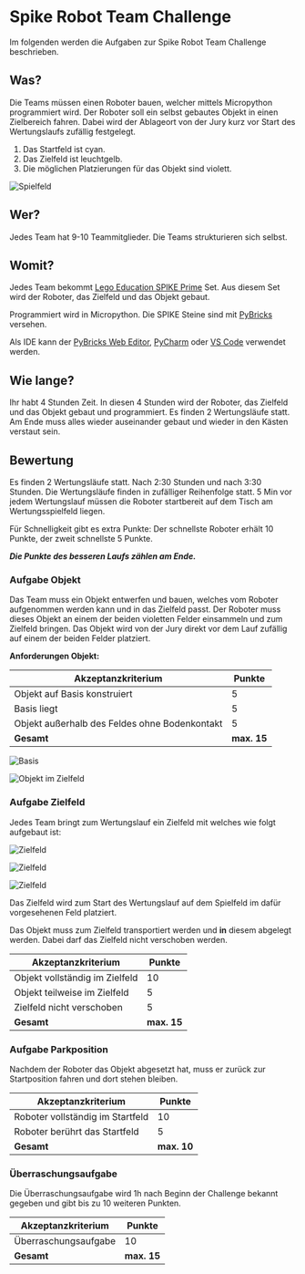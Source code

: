 # Spike Robot Team Challenge

Im folgenden werden die Aufgaben zur Spike Robot Team Challenge beschrieben.

## Was?

Die Teams müssen einen Roboter bauen, welcher mittels Micropython programmiert wird. Der Roboter soll ein selbst gebautes Objekt in einen Zielbereich fahren. Dabei wird der Ablageort von der Jury kurz vor Start des Wertungslaufs zufällig festgelegt.

1. Das Startfeld ist cyan.
1. Das Zielfeld ist leuchtgelb.
1. Die möglichen Platzierungen für das Objekt sind violett.

![Spielfeld](img/Spielfeld.svg)

## Wer?

Jedes Team hat 9-10 Teammitglieder. Die Teams strukturieren sich selbst.

## Womit?

Jedes Team bekommt [Lego Education SPIKE Prime](https://education.lego.com/de-de/products/lego-education-spike-prime-set/45678/) Set. Aus diesem Set wird der Roboter, das Zielfeld und das Objekt gebaut.

Programmiert wird in Micropython. Die SPIKE Steine sind mit [PyBricks](https://docs.pybricks.com/en/stable/) versehen.

Als IDE kann der [PyBricks Web Editor](https://code.pybricks.com/), [PyCharm](https://www.jetbrains.com/de-de/pycharm/download/) oder [VS Code](https://pybricks.com/project/pybricks-other-editors/) verwendet werden.

## Wie lange?

Ihr habt 4 Stunden Zeit. In diesen 4 Stunden wird der Roboter, das Zielfeld und das Objekt gebaut und programmiert. Es finden 2 Wertungsläufe statt. Am Ende muss alles wieder auseinander gebaut und wieder in den Kästen verstaut sein.

## Bewertung

Es finden 2 Wertungsläufe statt. Nach 2:30 Stunden und nach 3:30 Stunden. Die Wertungsläufe finden in zufälliger Reihenfolge statt. 5 Min vor jedem Wertungslauf müssen die Roboter startbereit auf dem Tisch am Wertungsspielfeld liegen.

Für Schnelligkeit gibt es extra Punkte: Der schnellste Roboter erhält 10 Punkte, der zweit schnellste 5 Punkte.

_**Die Punkte des besseren Laufs zählen am Ende.**_

### Aufgabe Objekt

Das Team muss ein Objekt entwerfen und bauen, welches vom Roboter aufgenommen werden kann und in das Zielfeld passt. Der Roboter muss dieses Objekt an einem der beiden violetten Felder einsammeln und zum Zielfeld bringen. Das Objekt wird von der Jury direkt vor dem Lauf zufällig auf einem der beiden Felder platziert.

**Anforderungen Objekt:**

| Akzeptanzkriterium | Punkte |
| ------------------ | ------ |
| Objekt auf Basis konstruiert | 5 |
| Basis liegt | 5 |
| Objekt außerhalb des Feldes ohne Bodenkontakt | 5 |
| **Gesamt** | **max. 15** |

![Basis](img/Basis-Objekt.jpg)

![Objekt im Zielfeld](img/Objekt-im-Zielfeld.jpg)

### Aufgabe Zielfeld

Jedes Team bringt zum Wertungslauf ein Zielfeld mit welches wie folgt aufgebaut ist:

![Zielfeld](img/Zielfeld_1.jpg)

![Zielfeld](img/Zielfeld_2.jpg)

![Zielfeld](img/Zielfeld_3.jpg)

Das Zielfeld wird zum Start des Wertungslauf auf dem Spielfeld im dafür vorgesehenen Feld platziert.

Das Objekt muss zum Zielfeld transportiert werden und **in** diesem abgelegt werden. Dabei darf das Zielfeld nicht verschoben werden.

| Akzeptanzkriterium | Punkte |
| ------------------ | ------ |
| Objekt vollständig im Zielfeld | 10 |
| Objekt teilweise im Zielfeld | 5 |
| Zielfeld nicht verschoben | 5 |
| **Gesamt** | **max. 15** |

### Aufgabe Parkposition

Nachdem der Roboter das Objekt abgesetzt hat, muss er zurück zur Startposition fahren und dort stehen bleiben.

| Akzeptanzkriterium | Punkte |
| ------------------ | ------ |
| Roboter vollständig im Startfeld | 10 |
| Roboter berührt das Startfeld | 5 |
| **Gesamt** | **max. 10** |

### Überraschungsaufgabe

Die Überraschungsaufgabe wird 1h nach Beginn der Challenge bekannt gegeben und gibt bis zu 10 weiteren Punkten.

| Akzeptanzkriterium | Punkte |
| ------------------ | ------ |
| Überraschungsaufgabe | 10 |
| **Gesamt** | **max. 15** |
